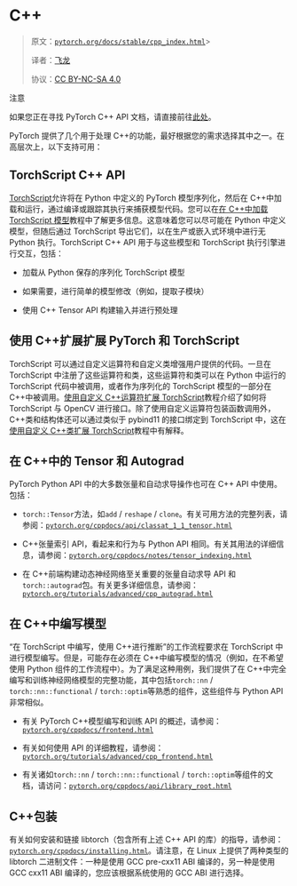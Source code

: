 # C++

> 原文：[`pytorch.org/docs/stable/cpp_index.html`](https://pytorch.org/docs/stable/cpp_index.html)> 
>
> 译者：[飞龙](https://github.com/wizardforcel)
>
> 协议：[CC BY-NC-SA 4.0](http://creativecommons.org/licenses/by-nc-sa/4.0/)


注意

如果您正在寻找 PyTorch C++ API 文档，请直接前往[此处](https://pytorch.org/cppdocs/)。

PyTorch 提供了几个用于处理 C++的功能，最好根据您的需求选择其中之一。在高层次上，以下支持可用：

## TorchScript C++ API

[TorchScript](https://pytorch.org/docs/stable/jit.html)允许将在 Python 中定义的 PyTorch 模型序列化，然后在 C++中加载和运行，通过编译或跟踪其执行来捕获模型代码。您可以在[在 C++中加载 TorchScript 模型](https://pytorch.org/tutorials/advanced/cpp_export.html)教程中了解更多信息。这意味着您可以尽可能在 Python 中定义模型，但随后通过 TorchScript 导出它们，以在生产或嵌入式环境中进行无 Python 执行。TorchScript C++ API 用于与这些模型和 TorchScript 执行引擎进行交互，包括：

+   加载从 Python 保存的序列化 TorchScript 模型

+   如果需要，进行简单的模型修改（例如，提取子模块）

+   使用 C++ Tensor API 构建输入并进行预处理

## 使用 C++扩展扩展 PyTorch 和 TorchScript[](#extending-pytorch-and-torchscript-with-c-extensions "跳转到此标题的永久链接")

TorchScript 可以通过自定义运算符和自定义类增强用户提供的代码。一旦在 TorchScript 中注册了这些运算符和类，这些运算符和类可以在 Python 中运行的 TorchScript 代码中被调用，或者作为序列化的 TorchScript 模型的一部分在 C++中被调用。[使用自定义 C++运算符扩展 TorchScript](https://pytorch.org/tutorials/advanced/torch_script_custom_ops.html)教程介绍了如何将 TorchScript 与 OpenCV 进行接口。除了使用自定义运算符包装函数调用外，C++类和结构体还可以通过类似于 pybind11 的接口绑定到 TorchScript 中，这在[使用自定义 C++类扩展 TorchScript](https://pytorch.org/tutorials/advanced/torch_script_custom_classes.html)教程中有解释。

## 在 C++中的 Tensor 和 Autograd

PyTorch Python API 中的大多数张量和自动求导操作也可在 C++ API 中使用。包括：

+   `torch::Tensor`方法，如`add` / `reshape` / `clone`。有关可用方法的完整列表，请参阅：[`pytorch.org/cppdocs/api/classat_1_1_tensor.html`](https://pytorch.org/cppdocs/api/classat_1_1_tensor.html)

+   C++张量索引 API，看起来和行为与 Python API 相同。有关其用法的详细信息，请参阅：[`pytorch.org/cppdocs/notes/tensor_indexing.html`](https://pytorch.org/cppdocs/notes/tensor_indexing.html)

+   在 C++前端构建动态神经网络至关重要的张量自动求导 API 和`torch::autograd`包。有关更多详细信息，请参阅：[`pytorch.org/tutorials/advanced/cpp_autograd.html`](https://pytorch.org/tutorials/advanced/cpp_autograd.html)

## 在 C++中编写模型

“在 TorchScript 中编写，使用 C++进行推断”的工作流程要求在 TorchScript 中进行模型编写。但是，可能存在必须在 C++中编写模型的情况（例如，在不希望使用 Python 组件的工作流程中）。为了满足这种用例，我们提供了在 C++中完全编写和训练神经网络模型的完整功能，其中包括`torch::nn` / `torch::nn::functional` / `torch::optim`等熟悉的组件，这些组件与 Python API 非常相似。

+   有关 PyTorch C++模型编写和训练 API 的概述，请参阅：[`pytorch.org/cppdocs/frontend.html`](https://pytorch.org/cppdocs/frontend.html)

+   有关如何使用 API 的详细教程，请参阅：[`pytorch.org/tutorials/advanced/cpp_frontend.html`](https://pytorch.org/tutorials/advanced/cpp_frontend.html)

+   有关诸如`torch::nn` / `torch::nn::functional` / `torch::optim`等组件的文档，请访问：[`pytorch.org/cppdocs/api/library_root.html`](https://pytorch.org/cppdocs/api/library_root.html)

## C++包装

有关如何安装和链接 libtorch（包含所有上述 C++ API 的库）的指导，请参阅：[`pytorch.org/cppdocs/installing.html`](https://pytorch.org/cppdocs/installing.html)。请注意，在 Linux 上提供了两种类型的 libtorch 二进制文件：一种是使用 GCC pre-cxx11 ABI 编译的，另一种是使用 GCC cxx11 ABI 编译的，您应该根据系统使用的 GCC ABI 进行选择。
